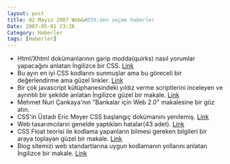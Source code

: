 ```yaml
---
layout: post
title: 02 Mayıs 2007 Web&#039;den seçme haberler
Date: 2007-05-01 23:26
Category: Haberler
tags: [Haberler]
---
```


-   Html/Xhtml dokümanlarının garip modda(quirks) nasıl yorumlar
    yapacağını anlatan İngilizce bir CSS. [Link][]
-   Bu ayın en iyi CSS kodlarını sunmuşlar ama bu göreceli bir
    değerlendirme ama güzel linkler. [Link][1]
-   Bir çok javascript kütüphanesindeki yıldız verme scriptlerini
    inceleyen ve ayrıntılı bir şekilde anlatan İngilizce güzel bir
    makale. [Link][2]
-   Mehmet Nuri Çankaya'nın "Bankalar için Web 2.0" makalesine bir göz
    atın.
-   CSS'in Üstadı Eric Meyer CSS başlangıç dokümanını yenilemiş.
    [Link][4]
-   Web tasarımcıların genelde yaptıkları hatalar(43 adet). [Link][5]
-   CSS Float teorisi ile kodlama yapanların bilmesi gereken bilgileri
    bir araya toplayan güzel bir makale. [Link][6]
-   Blog sitemizi web standartlarına uygun kodlamanın yollarını anlatan
    İngilizce bir makale. [Link][7]


  [Link]: http://www.cs.tut.fi/%7Ejkorpela/quirks-mode.html "Link"
  [1]: http://www.roscripts.com/Best_CSS_tools_of_the_month-130.html
    "Link"
  [2]: http://www.progressive-coding.com/tutorial.php?id=6 "Link"
  [4]: http://meyerweb.com/eric/thoughts/2007/05/01/reset-reloaded/
    "Link"
  [5]: http://www.dailyblogtips.com/43-web-design-mistakes-you-should-avoid/
    "Link"
  [6]: http://www.smashingmagazine.com/2007/05/01/css-float-theory-things-you-should-know/
    "Link"
  [7]: http://www.pearsonified.com/2007/04/definitive-guide-to-semantic-markup.php
    "Link"
